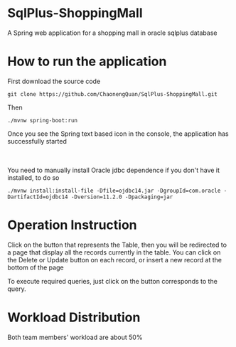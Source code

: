 # SqlPlus-ShoppingMall
A Spring web application for a shopping mall in oracle sqlplus database

# How to run the application
First download the source code

```git clone https://github.com/ChaonengQuan/SqlPlus-ShoppingMall.git```

Then

```./mvnw spring-boot:run```

Once you see the Spring text based icon in the console, the application has successfully started

<br /><br />
You need to manually install Oracle jdbc dependence if you don't have it installed, to do so

```./mvnw install:install-file -Dfile=ojdbc14.jar -DgroupId=com.oracle -DartifactId=ojdbc14 -Dversion=11.2.0 -Dpackaging=jar```

# Operation Instruction

Click on the button that represents the Table, then you will be redirected to a page that display all the records
currently in the table. You can click on the Delete or Update button on each record, or insert a new record at the bottom
of the page

To execute required queries, just click on the button corresponds to the query.

# Workload Distribution
Both team members' workload are about 50%